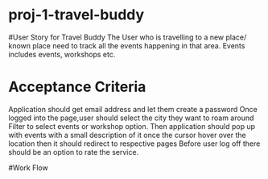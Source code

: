 # proj-1-travel-buddy

#User Story for Travel Buddy
The User who is travelling to a new place/ known place need to track all the events happening in that area.
Events includes events, workshops etc.

# Acceptance Criteria

Application should get email address and let them create a password 
Once logged into the page,user should select the city they want to roam around
Filter to select events or workshop option.
Then application should pop up with events with a small description of it
once the cursor hover over the location then it should redirect to respective pages
Before user log off there should be an option to rate the service.

#Work Flow





